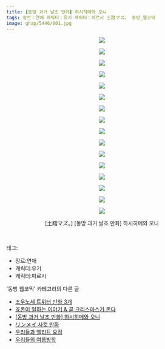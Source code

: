 ```yaml
---
title: [동방 과거 날조 만화] 하시히메와 오니
tags: 장르：연애 캐릭터：유기 캐릭터：파르시 土踏マズ。 동방_웹코믹
image: ghap/5446/001.jpg
---
```

<div class="article">
<p style="text-align: center; clear: none; float: none;"><img src="{{ site.nasurl }}/ghap/5446/001.jpg"/></p>
<p style="text-align: center; clear: none; float: none;"><img src="{{ site.nasurl }}/ghap/5446/002.jpg"/></p>
<p style="text-align: center; clear: none; float: none;"><img src="{{ site.nasurl }}/ghap/5446/003.jpg"/></p>
<p style="text-align: center; clear: none; float: none;"><img src="{{ site.nasurl }}/ghap/5446/004.jpg"/></p>
<p style="text-align: center; clear: none; float: none;"><img src="{{ site.nasurl }}/ghap/5446/005.jpg"/></p>
<p style="text-align: center; clear: none; float: none;"><img src="{{ site.nasurl }}/ghap/5446/006.jpg"/></p>
<p style="text-align: center; clear: none; float: none;"><img src="{{ site.nasurl }}/ghap/5446/007.jpg"/></p>
<p style="text-align: center; clear: none; float: none;"><img src="{{ site.nasurl }}/ghap/5446/008.jpg"/></p>
<p style="text-align: center; clear: none; float: none;"><img src="{{ site.nasurl }}/ghap/5446/009.jpg"/></p>
<p style="text-align: center; clear: none; float: none;"><img src="{{ site.nasurl }}/ghap/5446/010.jpg"/></p>
<p style="text-align: center; clear: none; float: none;"><img src="{{ site.nasurl }}/ghap/5446/011.jpg"/></p>
<p style="text-align: center; clear: none; float: none;"><img src="{{ site.nasurl }}/ghap/5446/012.jpg"/></p>
<p style="text-align: center; clear: none; float: none;"><img src="{{ site.nasurl }}/ghap/5446/013.jpg"/></p>
<p style="text-align: center; clear: none; float: none;"><img src="{{ site.nasurl }}/ghap/5446/014.jpg"/></p>
<p style="text-align: center; clear: none; float: none;"><img src="{{ site.nasurl }}/ghap/5446/015.jpg"/></p>
<p style="text-align: center; clear: none; float: none;"><img src="{{ site.nasurl }}/ghap/5446/016.jpg"/></p>
<p style="text-align: center; clear: none; float: none;">[土踏マズ。] [동방 과거 날조 만화] 하시히메와 오니</p>
<p><br/></p>
</div><div class="tagTrail">
<p>태그: </p>
<ul>
<li>장르:연애</li>
<li>캐릭터:유기</li>
<li>캐릭터:파르시</li>
</ul>
</div><div class="another">
<p>'동방 웹코믹' 카테고리의 다른 글</p>
<ul>
<li><a href="/2018-12-31-ghap_5460">조우노세 트위터 만화 3개</a></li>
<li><a href="/2018-12-26-ghap_5448">죠온이 일하는 이야기 &amp; 곧 크리스마스가 온다</a></li>
<li><a href="/2018-12-26-ghap_5446">[동방 과거 날조 만화] 하시히메와 오니</a></li>
<li><a href="/2018-12-26-ghap_5445">リンメイ 사컷 만화</a></li>
<li><a href="/2018-12-26-ghap_5444">우리들과 엘리트 요정</a></li>
<li><a href="/2018-12-26-ghap_5443">우리들의 여름방학</a></li>
</ul>
</div>